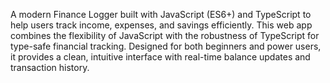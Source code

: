 A modern Finance Logger built with JavaScript (ES6+) and TypeScript to help users track income, expenses, and savings efficiently. This web app combines the flexibility of JavaScript with the robustness of TypeScript for type-safe financial tracking. Designed for both beginners and power users, it provides a clean, intuitive interface with real-time balance updates and transaction history.
